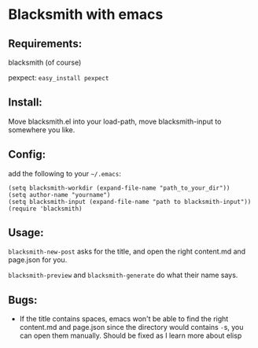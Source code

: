 # Blacksmith with emacs

## Requirements:
blacksmith (of course)

pexpect: `easy_install pexpect`

## Install:
Move blacksmith.el into your load-path,
move blacksmith-input to somewhere you like.

## Config: 
add the following to your `~/.emacs`:

```elisp
(setq blacksmith-workdir (expand-file-name "path_to_your_dir"))
(setq author-name "yourname")
(setq blacksmith-input (expand-file-name "path to blacksmith-input"))
(require 'blacksmith)
```

## Usage:
`blacksmith-new-post` asks for the title, and open the right content.md and page.json
for you.

`blacksmith-preview` and `blacksmith-generate` do what their name says.

## Bugs:
- If the title contains spaces, emacs won't be able to find the right content.md
and page.json since the directory would contains `-`s, you can open them manually.
Should be fixed as I learn more about elisp
